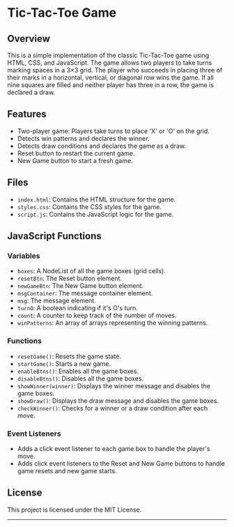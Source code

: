 # Tic-Tac-Toe Game

## Overview

This is a simple implementation of the classic Tic-Tac-Toe game using HTML, CSS, and JavaScript. The game allows two players to take turns marking spaces in a 3×3 grid. The player who succeeds in placing three of their marks in a horizontal, vertical, or diagonal row wins the game. If all nine squares are filled and neither player has three in a row, the game is declared a draw.

## Features

- Two-player game: Players take turns to place 'X' or 'O' on the grid.
- Detects win patterns and declares the winner.
- Detects draw conditions and declares the game as a draw.
- Reset button to restart the current game.
- New Game button to start a fresh game.

## Files

- `index.html`: Contains the HTML structure for the game.
- `styles.css`: Contains the CSS styles for the game.
- `script.js`: Contains the JavaScript logic for the game.

## JavaScript Functions

### Variables

- `boxes`: A NodeList of all the game boxes (grid cells).
- `resetBtn`: The Reset button element.
- `newGameBtn`: The New Game button element.
- `msgContainer`: The message container element.
- `msg`: The message element.
- `turnO`: A boolean indicating if it's O's turn.
- `count`: A counter to keep track of the number of moves.
- `winPatterns`: An array of arrays representing the winning patterns.

### Functions

- `resetGame()`: Resets the game state.
- `startGame()`: Starts a new game.
- `enableBtns()`: Enables all the game boxes.
- `disableBtns()`: Disables all the game boxes.
- `showWinner(winner)`: Displays the winner message and disables the game boxes.
- `showDraw()`: Displays the draw message and disables the game boxes.
- `checkWinner()`: Checks for a winner or a draw condition after each move.

### Event Listeners

- Adds a click event listener to each game box to handle the player's move.
- Adds click event listeners to the Reset and New Game buttons to handle game resets and new game starts.

## License

This project is licensed under the MIT License.

---
